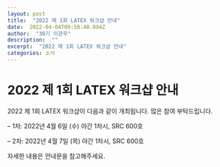 ```yaml
---
layout: post 
title:  "2022 제 1회 LATEX 워크샵 안내" 
date:  2022-04-04T09:50:40.094Z 
author:  "38기 이관우" 
description:  "" 
excerpt:  "2022 제 1회 LATEX 워크샵 안내" 
categories: 소식 
---
```


# 2022 제 1회 LATEX 워크샵 안내

2022 제 1회 LATEX 워크샵이 다음과 같이 개최됩니다. 많은 참여 부탁드립니다. 

– 1차: 2022년 4월 6일 (수) 야간 1차시, SRC 600호

– 2차: 2022년 4월 7일 (목) 야간 1차시, SRC 600호

자세한 내용은 안내문을 참고해주세요.
